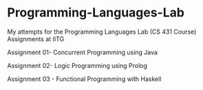 # Programming-Languages-Lab
My attempts for the Programming Languages Lab (CS 431 Course) Assignments at IITG

Assignment 01- Concurrent Programming using Java

Assignment 02- Logic Programming using Prolog

Assignment 03 - Functional Programming with Haskell
